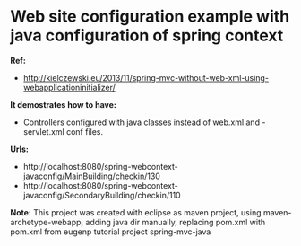 Web site configuration example with java configuration of spring context 
========================================================================

**Ref:**
- http://kielczewski.eu/2013/11/spring-mvc-without-web-xml-using-webapplicationinitializer/
  
**It demostrates how to have:**
- Controllers configured with java classes instead of web.xml and -servlet.xml conf files.

**Urls:**
- http://localhost:8080/spring-webcontext-javaconfig/MainBuilding/checkin/130
- http://localhost:8080/spring-webcontext-javaconfig/SecondaryBuilding/checkin/110

**Note:**
This project was created with eclipse as maven project, using maven-archetype-webapp, 
adding java dir manually, replacing pom.xml with pom.xml from eugenp tutorial project spring-mvc-java
